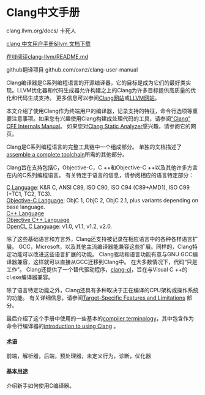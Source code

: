 # Clang中文手册













clang.llvm.org/docs/ 卡死人




[clang 中文用户手册&llvm 文档下载](https://www.bookstack.cn/books/clang-llvm "clang 中文用户手册&llvm 文档")


[在线阅读clang-llvm/README.md](https://www.bookstack.cn/read/clang-llvm/README.md)







github翻译项目
github.com/oxnz/clang-user-manual








Clang编译器是C系列编程语言的开源编译器，它的目标是成为它们的最好类实现。LLVM优化器和代码生成器允许构建之上的Clang为许多目标提供高质量的优化和代码生成支持。 更多信息可以参阅[Clang网站](http://clang.llvm.org/)或[LLVM网站](http://llvm.org/)。

本文介绍了使用Clang作为终端用户的编译器，记录支持的特征，命令行选项等重要注意事项。如果您有兴趣使用Clang构建成处理代码的工具，请参阅[“Clang” CFE Internals Manual](http://clang.llvm.org/docs/InternalsManual.html)。 如果您对[Clang Static Analyzer](http://clang-analyzer.llvm.org/)感兴趣，请参阅它的网页。

Clang是C系列编程语言的完整工具链中一个组成部分。 单独的文档描述了[assemble a complete toolchain](http://clang.llvm.org/docs/Toolchain.html)所需的其他部分。

Clang旨在支持包括C，Objective-C，C ++和Objective-C ++以及其他许多方言在内的C系列编程语言。 有关特定于语言的信息，请参阅相应的语言特定部分：

[C Language](http://clang.llvm.org/docs/UsersManual.html#c): K&R C, ANSI C89, ISO C90, ISO C94 (C89+AMD1), ISO C99 (+TC1, TC2, TC3).  
[Objective-C Language](http://clang.llvm.org/docs/UsersManual.html#objc): ObjC 1, ObjC 2, ObjC 2.1, plus variants depending on base language.  
[C++ Language](http://clang.llvm.org/docs/UsersManual.html#cxx)  
[Objective C++ Language](http://clang.llvm.org/docs/UsersManual.html#objcxx)  
[OpenCL C Language](http://clang.llvm.org/docs/UsersManual.html#opencl): v1.0, v1.1, v1.2, v2.0.

除了这些基础语言和方言外，Clang还支持被记录在相应语言中的各种各样语言扩展。 GCC，Microsoft，以及其他主流编译器能兼容这些扩展。同样的，Clang特定功能可以改进这些语言扩展的功能。 Clang驱动和语言功能有意与GNU GCC编译器兼容，这样就可以直接从GCC迁移到Clang中。 在大多数情况下，代码“只是工作”。 Clang还提供了一个替代驱动程序，[clang-cl](http://clang.llvm.org/docs/UsersManual.html#clang-cl)，旨在与Visual C ++的cl.exe编译器兼容。

除了语言特定功能之外，Clang还具有多种取决于正在编译的CPU架构或操作系统的功能。 有关详细信息，请参阅[Target-Specific Features and Limitations](http://clang.llvm.org/docs/UsersManual.html#target-features) 部分。

最后介绍了这个手册中使用的一些基本的[compiler terminology](http://clang.llvm.org/docs/UsersManual.html#terminology)，其中包含作为命令行编译器的[introduction to using Clang](http://clang.llvm.org/docs/UsersManual.html#basicusage) 。




#### [术语](http://clang.llvm.org/docs/UsersManual.html#id10)[](http://clang.llvm.org/docs/UsersManual.html#terminology)

前端，解析器，后端，预处理器，未定义行为，诊断，优化器

#### [基本用途](http://clang.llvm.org/docs/UsersManual.html#id11)

介绍新手如何使用C编译器。

































